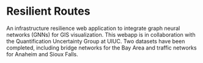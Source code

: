 # Resilient Routes
An infrastructure resilience web application to integrate graph neural networks (GNNs) for GIS visualization. This webapp is in collaboration with the Quantification Uncertainty Group at UIUC. Two datasets have been completed, including bridge networks for the Bay Area and traffic networks for Anaheim and Sioux Falls.


